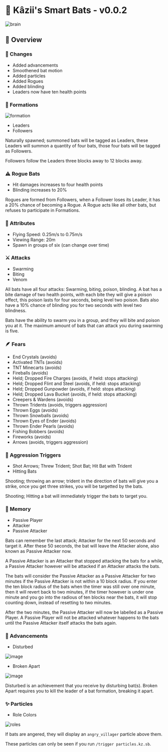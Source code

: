 # 🦇 Kâzii's Smart Bats - v0.0.2
![brain](https://github.com/Kazii78/Kazii-Smart-Bats/assets/109925073/10b5ce76-42d5-4a27-8eef-a29db12184cf)

## 📜 Overview

### 📰 Changes
- Added advancements
- Smoothened bat motion
- Added particles
- Added Rogues
- Added blinding
- Leaders now have ten health points

### 👥 Formations
![formation](https://github.com/Kazii78/Kazii-Smart-Bats/assets/109925073/2e581cfe-0ff7-4f45-9c35-bc663114ba5f)

- Leaders
- Followers


Naturally spawned; summoned bats will be tagged as Leaders,
these Leaders will summon a quantity of four bats,
those four bats will be tagged as Followers.

Followers follow the Leaders three blocks away to 12 blocks away.

### ⚠️ Rogue Bats
- Hit damages increases to four health points
- Blinding increases to 20%

Rogues are formed from Followers,
when a Follower loses its Leader, it has a 20% chance of becoming a Rogue.
A Rogue acts like all other bats, but refuses to participate in Formations.

### 🧩 Attributes
- Flying Speed: 0.25m/s to 0.75m/s
- Viewing Range: 20m
- Spawn in groups of six (can change over time)

### ⚔️ Attacks
- Swarming
- Biting
- Venom

All bats have all four attacks: Swarming, biting, poison, blinding.
A bat has a bite damage of two health points,
with each bite they will give a poison effect,
this poison lasts for four seconds, being level two poison.
Bats also have a 10% chance of blinding you for two seconds with level two blindness.

Bats have the ability to swarm you in a group, and they will bite and poison you at it.
The maximum amount of bats that can attack you during swarming is five.

### 🪶 Fears
- End Crystals (avoids)
- Activated TNTs (avoids)
- TNT Minecarts (avoids)
- Fireballs (avoids)
- Held; Dropped Fire Charges (avoids, if held: stops attacking)
- Held; Dropped Flint and Steel (avoids, if held: stops attacking)
- Held; Dropped Gunpowder (avoids, if held: stops attacking)
- Held; Dropped Lava Bucket (avoids, if held: stops attacking)
- Creepers & Wardens (avoids)
- Thrown Tridents (avoids, triggers aggression)
- Thrown Eggs (avoids)
- Thrown Snowballs (avoids)
- Thrown Eyes of Ender (avoids)
- Thrown Ender Pearls (avoids)
- Fishing Bobbers (avoids)
- Fireworks (avoids)
- Arrows (avoids, triggers aggression)

### 💢 Aggression Triggers
- Shot Arrows; Threw Trident; Shot Bat; Hit Bat with Trident
- Hitting Bats

Shooting; throwing an arrow; trident in the direction of bats will give you a strike,
once you get three strikes, you will be targetted by the bats.

Shooting; Hitting a bat will immediately trigger the bats to target you.

### 🧠 Memory
- Passive Player
- Attacker
- Passive Attacker


Bats can remember the last attack; Attacker for the next 50 seconds and target it.
After these 50 seconds, the bat will leave the Attacker alone, also known as Passive Attacker now.

A Passive Attacker is an Attacker that stopped attacking the bats for a while,
a Passive Attacker however will be attacked if an Attacker attacks the bats.

The bats will consider the Passive Attacker as a Passive Attacker for two minutes if the Passive Attacker is not within a 10 block radius.
If you enter the ten block radius of the bats when the timer was still over one minute, then it will revert back to two minutes,
if the timer however is under one minute and you go into the radious of ten blocks near the bats, it will stop counting down, instead of resetting to two minutes.

After the two minutes, the Passive Attacker will now be labelled as a Passive Player.
A Passive Player will not be attacked whatever happens to the bats until the Passive Attacker itself attacks the bats again.

### 🎯 Advancements
- Disturbed

![image](https://github.com/Kazii78/Kazii-Smart-Bats/assets/109925073/98af2c50-ecb8-4453-90e9-73abbc251850)

- Broken Apart

![image](https://github.com/Kazii78/Kazii-Smart-Bats/assets/109925073/32a4f6eb-f4bf-49a0-93fe-2d9f2523e6ea)

Disturbed is an achievement that you receive by disturbing bat(s).
Broken Apart requires you to kill the leader of a bat formation, breaking it apart.

### ✨ Particles
- Role Colors

![roles](https://github.com/Kazii78/Kazii-Smart-Bats/assets/109925073/9396ab2b-79c8-451a-b665-0f3ef3855118)

If bats are angered, they will display an `angry_villager` particle above them.

These particles can only be seen if you run `/trigger particles.kz.sb`.
